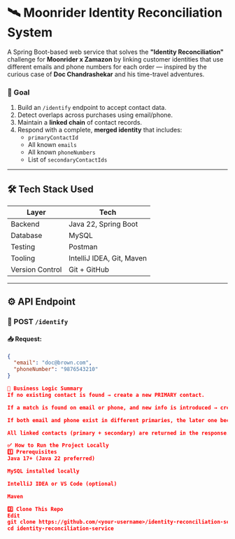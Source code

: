 # 🛰️ Moonrider Identity Reconciliation System

A Spring Boot-based web service that solves the **"Identity Reconciliation"** challenge for **Moonrider x Zamazon** by linking customer identities that use different emails and phone numbers for each order — inspired by the curious case of **Doc Chandrashekar** and his time-travel adventures.

### 🎯 Goal

1. Build an `/identify` endpoint to accept contact data.
2. Detect overlaps across purchases using email/phone.
3. Maintain a **linked chain** of contact records.
4. Respond with a complete, **merged identity** that includes:
    - `primaryContactId`
    - All known `emails`
    - All known `phoneNumbers`
    - List of `secondaryContactIds`

---

## 🛠️ Tech Stack Used

| Layer           | Tech                        |
|-----------------|-----------------------------|
| Backend         | Java 22, Spring Boot        |
| Database        | MySQL                       |
| Testing         | Postman                     |
| Tooling         | IntelliJ IDEA, Git, Maven   |
| Version Control | Git + GitHub                |

---

## ⚙️ API Endpoint

### 🔹 POST `/identify`

#### 📥 Request:

```json
{
  "email": "doc@brown.com",
  "phoneNumber": "9876543210"
}

📌 Business Logic Summary
If no existing contact is found → create a new PRIMARY contact.

If a match is found on email or phone, and new info is introduced → create a SECONDARY contact linked to the oldest PRIMARY.

If both email and phone exist in different primaries, the later one becomes a SECONDARY and links to the older one — consolidation happens.

All linked contacts (primary + secondary) are returned in the response.

✅ How to Run the Project Locally
1️⃣ Prerequisites
Java 17+ (Java 22 preferred)

MySQL installed locally

IntelliJ IDEA or VS Code (optional)

Maven

2️⃣ Clone This Repo
Edit
git clone https://github.com/<your-username>/identity-reconciliation-service.git
cd identity-reconciliation-service